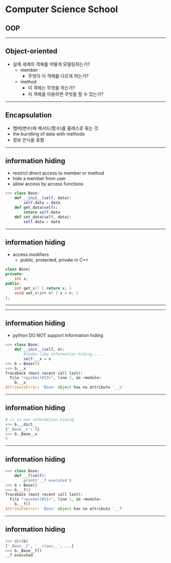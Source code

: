 # Computer Science School
## OOP
---
## Object-oriented
  - 실제 세계의 객체를 어떻게 모델링하는가?
    - member 
      -  무엇이 이 객체를 다르게 하는가?
    - method  
      - 이 객체는 무엇을 하는가?
      - 이 객체를 이용하면 무엇을 할 수 있는가?
---

## Encapsulation
  - 멤버(변수)와 메서드(함수)를 클래스로 묶는 것
  - the bundling of data with methods
  - 정보 은닉을 포함 
---

## information hiding
  - restrict direct access to member or method
  - hide a member from user
  - allow access by access functions
```python
>>> class Base:
	def __init__(self, data):
		self.data = data
	def get_data(self):
		return self.data
	def set_data(self, data):
		self.data = data
```
---
## information hiding
  - access modifiers
    - public, protected, private in C++
```C++
class Base{
private:
	int x;
public:
	int get_x() { return x; }
	void set_x(int n) { x = n; }
};
```  
---
---
## information hiding
  - python DO NOT support Information hiding
```python
>>> class Base:
	def __init__(self, n):
        #looks like information hiding......
		self.__x = n	
>>> b = Base(5)
>>> b.__x
Traceback (most recent call last):
  File "<pyshell#13>", line 1, in <module>
    b.__x
AttributeError: 'Base' object has no attribute '__x'
```
---
## information hiding
```python
# it is not information hiding
>>> b.__dict__
{'_Base__x': 5}
>>> b._Base__x
5
```
---
## information hiding
```python
>>> class Base:
	def __f(self):
		print('__f executed')		
>>> b = Base()
>>> b.__f()
Traceback (most recent call last):
  File "<pyshell#21>", line 1, in <module>
    b.__f()
AttributeError: 'Base' object has no attribute '__f'
```
---
## information hiding
```python
>>> dir(b)
['_Base__f', '__class__', ...]
>>> b._Base__f()
__f executed
```


